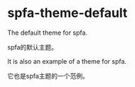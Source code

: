 # spfa-theme-default

The default theme for spfa.

spfa的默认主题。

It is also an example of a theme for spfa.

它也是spfa主题的一个范例。